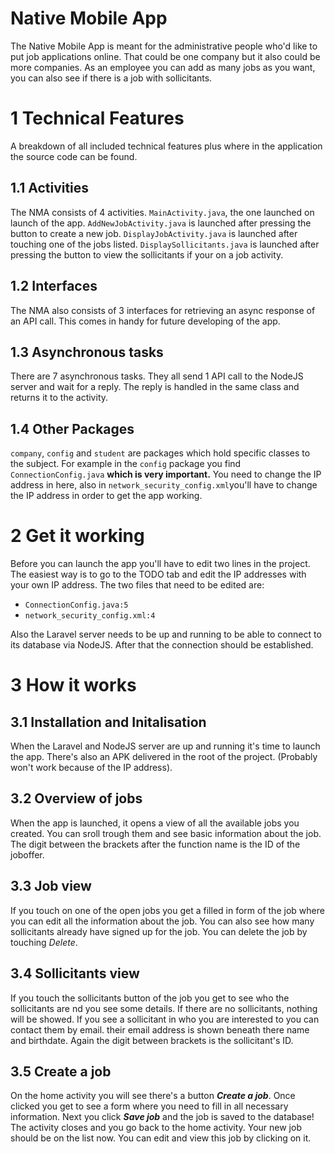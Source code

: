 # Native Mobile App

The Native Mobile App is meant for the administrative people who'd like to put job applications online. That could be one company but it also could be more companies. As an employee you can add as many jobs as you want, you can also see if there is a job with sollicitants.

# 1 Technical Features

A breakdown of all included technical features plus where in the application the source code can be found.

## 1.1 Activities

The NMA consists of 4 activities. `MainActivity.java`, the one launched on launch of the app. `AddNewJobActivity.java` is launched after pressing the button to create a new job. `DisplayJobActivity.java` is launched after touching one of the jobs listed. `DisplaySollicitants.java` is launched after pressing the button to view the sollicitants if your on a job activity.

## 1.2 Interfaces

The NMA also consists of 3 interfaces for retrieving an async response of an API call. This comes in handy for future developing of the app.

## 1.3 Asynchronous tasks

There are 7 asynchronous tasks. They all send 1 API call to the NodeJS server and wait for a reply. The reply is handled in the same class and returns it to the activity.


## 1.4 Other Packages

`company`, `config` and `student` are packages which hold specific classes to the subject. For example in the `config` package you find `ConnectionConfig.java` **which is very important.** You need to change the IP address in here, also in `network_security_config.xml`you'll have to change the IP address in order to get the app working.

# 2 Get it working

Before you can launch the app you'll have to edit two lines in the project. The easiest way is to go to the TODO tab and edit the IP addresses with your own IP address.
The two files that need to be edited are: 
- `ConnectionConfig.java:5`
- `network_security_config.xml:4`

Also the Laravel server needs to be up and running to be able to connect to its database via NodeJS. 
After that the connection should be established.

# 3 How it works

## 3.1 Installation and Initalisation

When the Laravel and NodeJS server are up and running it's time to launch the app. There's also an APK delivered in the root of the project. (Probably won't work because of the IP address).

## 3.2 Overview of jobs

When the app is launched, it opens a view of all the available jobs you created. You can sroll trough them and see basic information about the job. The digit between the brackets after the function name is the ID of the joboffer.


## 3.3 Job view

If you touch on one of the open jobs you get a filled in form of the job where you can edit all the information about the job. You can also see how many sollicitants already have signed up for the job. You can delete the job by touching _Delete_.

## 3.4 Sollicitants view

If you touch the sollicitants button of the job you get to see who the sollicitants are nd you see some details. If there are no sollicitants, nothing will be showed. If you see a sollicitant in who you are interested to you can contact them by email. their email address is shown beneath there name and birthdate. Again the digit between brackets is the sollicitant's ID.

## 3.5 Create a job

On the home activity you will see there's a button **_Create a job_**. Once clicked you get to see a form where you need to fill in all necessary information.  Next you click **_Save job_** and the job is saved to the database! The activity closes and you go back to the home activity. Your new job should be on the list now. You can edit and view this job by clicking on it.